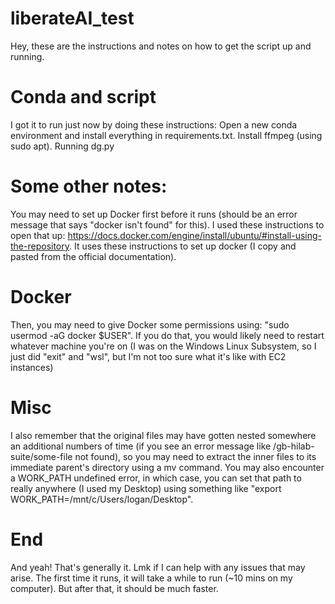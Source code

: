 # liberateAI_test

Hey, these are the instructions and notes on how to get the script up and running.

# Conda and script
I got it to run just now by doing these instructions:
Open a new conda environment and install everything in requirements.txt. Install ffmpeg (using sudo apt). Running dg.py

# Some other notes:
You may need to set up Docker first before it runs (should be an error message that says "docker isn't found" for this). I used these instructions to open that up: https://docs.docker.com/engine/install/ubuntu/#install-using-the-repository. It uses these instructions to set up docker (I copy and pasted from the official documentation).

# Docker
Then, you may need to give Docker some permissions using: "sudo usermod -aG docker $USER". If you do that, you would likely need to restart whatever machine you're on (I was on the Windows Linux Subsystem, so I just did "exit" and "wsl", but I'm not too sure what it's like with EC2 instances)

# Misc
I also remember that the original files may have gotten nested somewhere an additional numbers of time (if you see an error message like /gb-hilab-suite/some-file not found), so you may need to extract the inner files to its immediate parent's directory using a mv command. You may also encounter a WORK_PATH undefined error, in which case, you can set that path to really anywhere (I used my Desktop) using something like "export WORK_PATH=/mnt/c/Users/logan/Desktop".

# End
And yeah! That's generally it. Lmk if I can help with any issues that may arise. The first time it runs, it will take a while to run (~10 mins on my computer). But after that, it should be much faster.
